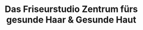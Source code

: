 ---
title: "Das Friseurstudio Zentrum fürs gesunde Haar & Gesunde Haut"
url: /dillingen-a-d-donau/das-friseurstudio-zentrum-fuers-gesunde-haar-und-gesunde-haut/
shop: Friseur
---